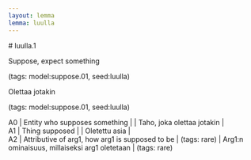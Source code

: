 ```yaml
---
layout: lemma
lemma: luulla
---
```


<div class="sense">
# <span class="sensename">luulla.1</span>

<span class="description">Suppose, expect something</span>

(tags: model:suppose.01, seed:luulla)

<span class="description">Olettaa jotakin</span>

(tags: model:suppose.01, seed:luulla)

A0 | Entity who supposes something |   | Taho, joka olettaa jotakin |  
A1 | Thing supposed |   | Oletettu asia |  
A2 | Attributive of arg1, how arg1 is supposed to be | (tags: rare) | Arg1:n ominaisuus, millaiseksi arg1 oletetaan | (tags: rare)

</div>

